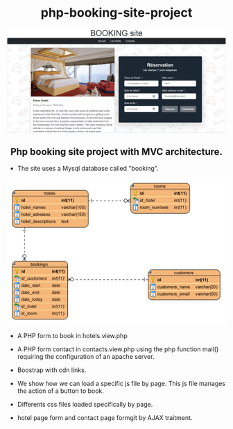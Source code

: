 <h1 align="center">php-booking-site-project</h1>

![BOOKINGCAPTURE!](https://github.com/if-web-dev/booking-site-php-pdo-project/blob/main/public/Assets/images/Capture-hotel-new.PNG)

<h2 align="center">Php booking site project with MVC architecture.</h2>

* The site uses a Mysql database called "booking".

<p align="center">
  <img src="https://raw.githubusercontent.com/if-web-dev/booking-site-php-pdo-project/main/public/Assets/images/ER-diagram.PNG" alt="ER-diagram"/>
</p>

* A PHP form to book in hotels.view.php

* A PHP form contact in contacts.view.php using the php function mail() requiring the configuration of an apache server.

* Boostrap with cdn links.

* We show how we can load a specific js file by page. This js file manages the action of a button to book. 

* Differents css files loaded specifically by page.

* hotel page form and contact page formgit by AJAX traitment.
